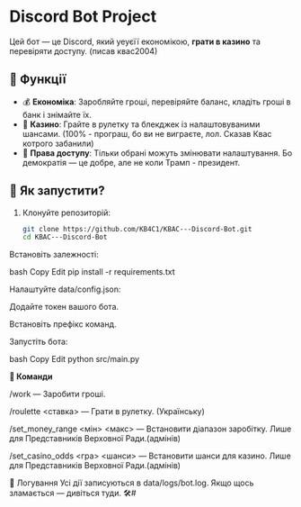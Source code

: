 # Discord Bot Project

Цей бот — це Discord, який уеуєїї економікою, **грати в казино** та перевіряти доступу. (писав квас2004)

## 🔧 Функції

- 💰 **Економіка**: Заробляйте гроші, перевіряйте баланс, кладіть гроші в банк і знімайте їх.
- 🎰 **Казино**: Грайте в рулетку та блекджек із налаштовуваними шансами. (100% - програш, бо ви не виграєте, лол. Сказав Квас котрого забанили)
- 🔐 **Права доступу**: Тільки обрані можуть змінювати налаштування. Бо демократія — це добре, але не коли Трамп - президент.

## 🚀 Як запустити?

1. Клонуйте репозиторій:

   ```bash
   git clone https://github.com/KB4C1/KBAC---Discord-Bot.git
   cd KBAC---Discord-Bot

Встановіть залежності:

bash
Copy
Edit
pip install -r requirements.txt

Налаштуйте data/config.json:

Додайте токен вашого бота.

Встановіть префікс команд.

Запустіть бота:

bash
Copy
Edit
python src/main.py

**🧠 Команди**

/work — Заробити гроші.

/roulette <ставка> — Грати в рулетку. (Українську)

/set_money_range <мін> <макс> — Встановити діапазон заробітку. Лише для Представників Верховної Ради.(адмінів)

/set_casino_odds <гра> <шанси> — Встановити шанси для казино. Лише для Представників Верховної Ради.(адмінів)

📜 Логування
Усі дії записуються в data/logs/bot.log. Якщо щось зламається — дивіться туди. 🛠️#
